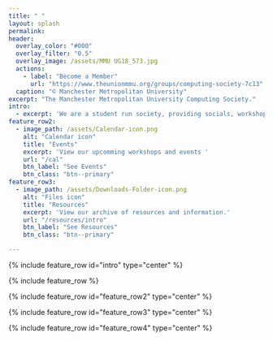 ```yaml
---
title: " "
layout: splash
permalink: 
header:
  overlay_color: "#000"
  overlay_filter: "0.5"
  overlay_image: /assets/MMU UG18_573.jpg
  actions:
    - label: "Become a Member"
      url: "https://www.theunionmmu.org/groups/computing-society-7c13"
  caption: "© Manchester Metropolitan University"
excerpt: "The Manchester Metropolitan University Computing Society." 
intro: 
  - excerpt: 'We are a student run society, providing socials, workshops and events for MMU CMDT students to build networks and industry-valuable skills. '
feature_row2:
  - image_path: /assets/Calendar-icon.png
    alt: "Calendar icon"
    title: "Events"
    excerpt: 'View our upcomming workshops and events '
    url: "/cal"
    btn_label: "See Events"
    btn_class: "btn--primary"
feature_row3:
  - image_path: /assets/Downloads-Folder-icon.png
    alt: "Files icon"
    title: "Resources"
    excerpt: 'View our archive of resources and information.'
    url: "/resources/intro"
    btn_label: "See Resources"
    btn_class: "btn--primary"

---
```


{% include feature_row id="intro" type="center" %}

{% include feature_row %}

{% include feature_row id="feature_row2" type="center" %}

{% include feature_row id="feature_row3" type="center" %}

{% include feature_row id="feature_row4" type="center" %}
